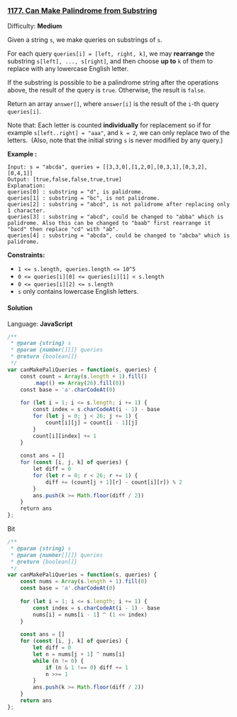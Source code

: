 ### [1177\. Can Make Palindrome from Substring](https://leetcode.com/problems/can-make-palindrome-from-substring/)

Difficulty: **Medium**


Given a string `s`, we make queries on substrings of `s`.

For each query `queries[i] = [left, right, k]`, we may **rearrange** the substring `s[left], ..., s[right]`, and then choose **up to** `k` of them to replace with any lowercase English letter. 

If the substring is possible to be a palindrome string after the operations above, the result of the query is `true`. Otherwise, the result is `false`.

Return an array `answer[]`, where `answer[i]` is the result of the `i`-th query `queries[i]`.

Note that: Each letter is counted **individually** for replacement so if for example `s[left..right] = "aaa"`, and `k = 2`, we can only replace two of the letters.  (Also, note that the initial string `s` is never modified by any query.)

**Example :**

```
Input: s = "abcda", queries = [[3,3,0],[1,2,0],[0,3,1],[0,3,2],[0,4,1]]
Output: [true,false,false,true,true]
Explanation:
queries[0] : substring = "d", is palidrome.
queries[1] : substring = "bc", is not palidrome.
queries[2] : substring = "abcd", is not palidrome after replacing only 1 character.
queries[3] : substring = "abcd", could be changed to "abba" which is palidrome. Also this can be changed to "baab" first rearrange it "bacd" then replace "cd" with "ab".
queries[4] : substring = "abcda", could be changed to "abcba" which is palidrome.
```

**Constraints:**

*   `1 <= s.length, queries.length <= 10^5`
*   `0 <= queries[i][0] <= queries[i][1] < s.length`
*   `0 <= queries[i][2] <= s.length`
*   `s` only contains lowercase English letters.


#### Solution

Language: **JavaScript**

```javascript
/**
 * @param {string} s
 * @param {number[][]} queries
 * @return {boolean[]}
 */
var canMakePaliQueries = function(s, queries) {
    const count = Array(s.length + 1).fill()
        .map(() => Array(26).fill(0))
    const base = 'a'.charCodeAt(0)
    
    for (let i = 1; i <= s.length; i += 1) {
        const index = s.charCodeAt(i - 1) - base
        for (let j = 0; j < 26; j += 1) {
            count[i][j] = count[i - 1][j]
        }
        count[i][index] += 1
    }
    
    const ans = []
    for (const [i, j, k] of queries) {
        let diff = 0
        for (let r = 0; r < 26; r += 1) {
            diff += (count[j + 1][r] - count[i][r]) % 2
        }
        ans.push(k >= Math.floor(diff / 2))
    }
    return ans
};
```

Bit
```javascript
/**
 * @param {string} s
 * @param {number[][]} queries
 * @return {boolean[]}
 */
var canMakePaliQueries = function(s, queries) {
    const nums = Array(s.length + 1).fill(0)
    const base = 'a'.charCodeAt(0)
    
    for (let i = 1; i <= s.length; i += 1) {
        const index = s.charCodeAt(i - 1) - base
        nums[i] = nums[i - 1] ^ (1 << index)
    }
    
    const ans = []
    for (const [i, j, k] of queries) {
        let diff = 0
        let n = nums[j + 1] ^ nums[i]
        while (n != 0) {
            if (n & 1 !== 0) diff += 1
            n >>= 1
        }
        ans.push(k >= Math.floor(diff / 2))
    }
    return ans
};
```